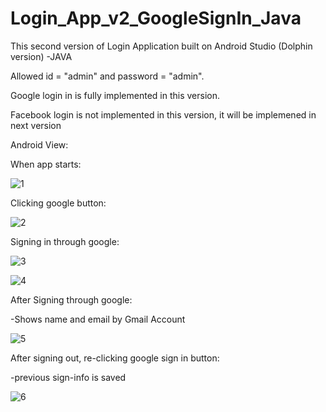 # Login_App_v2_GoogleSignIn_Java

This second version of Login Application built on Android Studio (Dolphin version) -JAVA

Allowed id = "admin" and password = "admin".

Google login in is fully implemented in this version.

Facebook login is not implemented in this version, it will be implemened in next version


Android View:

When app starts:

![1](https://user-images.githubusercontent.com/98497929/195214367-eefb279a-b6fa-4b10-9711-2366624e016b.PNG)

Clicking google button:

![2](https://user-images.githubusercontent.com/98497929/195214392-ea49038f-62eb-457f-a263-fee99da44cbc.PNG)

Signing in through google:

![3](https://user-images.githubusercontent.com/98497929/195214425-7e6b67de-6694-4d93-b33d-ca9312d09c60.PNG)

![4](https://user-images.githubusercontent.com/98497929/195214438-2aec8f74-78ff-46cd-9b2b-b8889f481307.PNG)

After Signing through google: 

-Shows name and email by Gmail Account

![5](https://user-images.githubusercontent.com/98497929/195214487-9c8fbd22-a1e2-4f1d-8b84-a388694e11a0.PNG)

After signing out, re-clicking google sign in button:

-previous sign-info is saved

![6](https://user-images.githubusercontent.com/98497929/195214570-27ef52eb-dfb3-4801-a969-dc45052c2742.PNG)

